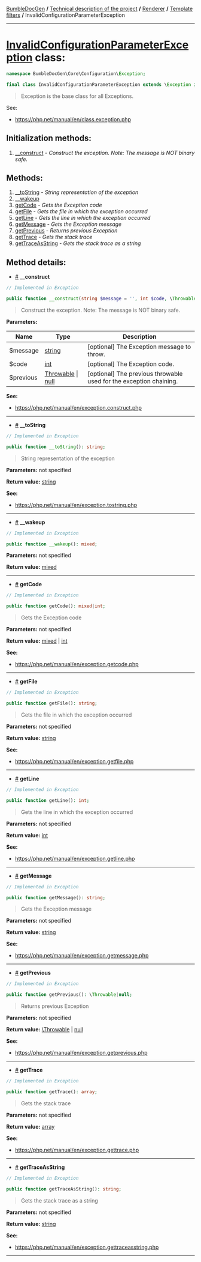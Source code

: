 <!-- {% raw %} -->
<embed> <a href="/docs/readme.md">BumbleDocGen</a> <b>/</b> <a href="/docs/tech/readme.md">Technical description of the project</a> <b>/</b> <a href="/docs/tech/3.renderer/readme.md">Renderer</a> <b>/</b> <a href="/docs/tech/3.renderer/twigCustomFilters.md">Template filters</a> <b>/</b> InvalidConfigurationParameterException<hr> </embed>

<h1>
    <a href="https://github.com/bumble-tech/bumble-doc-gen/blob/master/src/Core/Configuration/Exception/InvalidConfigurationParameterException.php#L7">InvalidConfigurationParameterException</a> class:
</h1>





```php
namespace BumbleDocGen\Core\Configuration\Exception;

final class InvalidConfigurationParameterException extends \Exception implements \Throwable, \Stringable
```

<blockquote>Exception is the base class for
all Exceptions.</blockquote>

See:
<ul>
    <li>
        <a href="https://php.net/manual/en/class.exception.php">https://php.net/manual/en/class.exception.php</a>    </li>
</ul>






<h2>Initialization methods:</h2>

<ol>
<li>
    <a href="#m-construct">__construct</a>
    - <i>Construct the exception. Note: The message is NOT binary safe.</i></li>
</ol>

<h2>Methods:</h2>

<ol>
<li>
    <a href="#m-tostring">__toString</a>
    - <i>String representation of the exception</i></li>
<li>
    <a href="#m-wakeup">__wakeup</a>
    </li>
<li>
    <a href="#mgetcode">getCode</a>
    - <i>Gets the Exception code</i></li>
<li>
    <a href="#mgetfile">getFile</a>
    - <i>Gets the file in which the exception occurred</i></li>
<li>
    <a href="#mgetline">getLine</a>
    - <i>Gets the line in which the exception occurred</i></li>
<li>
    <a href="#mgetmessage">getMessage</a>
    - <i>Gets the Exception message</i></li>
<li>
    <a href="#mgetprevious">getPrevious</a>
    - <i>Returns previous Exception</i></li>
<li>
    <a href="#mgettrace">getTrace</a>
    - <i>Gets the stack trace</i></li>
<li>
    <a href="#mgettraceasstring">getTraceAsString</a>
    - <i>Gets the stack trace as a string</i></li>
</ol>







<h2>Method details:</h2>

<div class='method_description-block'>

<ul>
<li><a name="m-construct" href="#m-construct">#</a>
 <b>__construct</b>
   </li>
</ul>

```php
// Implemented in Exception

public function __construct(string $message = '', int $code, \Throwable|null $previous = NULL);
```

<blockquote>Construct the exception. Note: The message is NOT binary safe.</blockquote>

<b>Parameters:</b>

<table>
    <thead>
    <tr>
        <th>Name</th>
        <th>Type</th>
        <th>Description</th>
    </tr>
    </thead>
    <tbody>
            <tr>
            <td>$message</td>
            <td><a href='https://www.php.net/manual/en/language.types.string.php'>string</a></td>
            <td>[optional] The Exception message to throw.</td>
        </tr>
            <tr>
            <td>$code</td>
            <td><a href='https://www.php.net/manual/en/language.types.integer.php'>int</a></td>
            <td>[optional] The Exception code.</td>
        </tr>
            <tr>
            <td>$previous</td>
            <td><a href='https://www.php.net/manual/en/class.throwable.php'>Throwable</a> | <a href='https://www.php.net/manual/en/language.types.null.php'>null</a></td>
            <td>[optional] The previous throwable used for the exception chaining.</td>
        </tr>
        </tbody>
</table>




<b>See:</b>
<ul>
    <li>
        <a href="https://php.net/manual/en/exception.construct.php">https://php.net/manual/en/exception.construct.php</a>    </li>
</ul>
</div>
<hr>
<div class='method_description-block'>

<ul>
<li><a name="m-tostring" href="#m-tostring">#</a>
 <b>__toString</b>
   </li>
</ul>

```php
// Implemented in Exception

public function __toString(): string;
```

<blockquote>String representation of the exception</blockquote>

<b>Parameters:</b> not specified

<b>Return value:</b> <a href='https://www.php.net/manual/en/language.types.string.php'>string</a>



<b>See:</b>
<ul>
    <li>
        <a href="https://php.net/manual/en/exception.tostring.php">https://php.net/manual/en/exception.tostring.php</a>    </li>
</ul>
</div>
<hr>
<div class='method_description-block'>

<ul>
<li><a name="m-wakeup" href="#m-wakeup">#</a>
 <b>__wakeup</b>
   </li>
</ul>

```php
// Implemented in Exception

public function __wakeup(): mixed;
```



<b>Parameters:</b> not specified

<b>Return value:</b> <a href='https://www.php.net/manual/en/language.types.mixed.php'>mixed</a>


</div>
<hr>
<div class='method_description-block'>

<ul>
<li><a name="mgetcode" href="#mgetcode">#</a>
 <b>getCode</b>
   </li>
</ul>

```php
// Implemented in Exception

public function getCode(): mixed|int;
```

<blockquote>Gets the Exception code</blockquote>

<b>Parameters:</b> not specified

<b>Return value:</b> <a href='https://www.php.net/manual/en/language.types.mixed.php'>mixed</a> | <a href='https://www.php.net/manual/en/language.types.integer.php'>int</a>



<b>See:</b>
<ul>
    <li>
        <a href="https://php.net/manual/en/exception.getcode.php">https://php.net/manual/en/exception.getcode.php</a>    </li>
</ul>
</div>
<hr>
<div class='method_description-block'>

<ul>
<li><a name="mgetfile" href="#mgetfile">#</a>
 <b>getFile</b>
   </li>
</ul>

```php
// Implemented in Exception

public function getFile(): string;
```

<blockquote>Gets the file in which the exception occurred</blockquote>

<b>Parameters:</b> not specified

<b>Return value:</b> <a href='https://www.php.net/manual/en/language.types.string.php'>string</a>



<b>See:</b>
<ul>
    <li>
        <a href="https://php.net/manual/en/exception.getfile.php">https://php.net/manual/en/exception.getfile.php</a>    </li>
</ul>
</div>
<hr>
<div class='method_description-block'>

<ul>
<li><a name="mgetline" href="#mgetline">#</a>
 <b>getLine</b>
   </li>
</ul>

```php
// Implemented in Exception

public function getLine(): int;
```

<blockquote>Gets the line in which the exception occurred</blockquote>

<b>Parameters:</b> not specified

<b>Return value:</b> <a href='https://www.php.net/manual/en/language.types.integer.php'>int</a>



<b>See:</b>
<ul>
    <li>
        <a href="https://php.net/manual/en/exception.getline.php">https://php.net/manual/en/exception.getline.php</a>    </li>
</ul>
</div>
<hr>
<div class='method_description-block'>

<ul>
<li><a name="mgetmessage" href="#mgetmessage">#</a>
 <b>getMessage</b>
   </li>
</ul>

```php
// Implemented in Exception

public function getMessage(): string;
```

<blockquote>Gets the Exception message</blockquote>

<b>Parameters:</b> not specified

<b>Return value:</b> <a href='https://www.php.net/manual/en/language.types.string.php'>string</a>



<b>See:</b>
<ul>
    <li>
        <a href="https://php.net/manual/en/exception.getmessage.php">https://php.net/manual/en/exception.getmessage.php</a>    </li>
</ul>
</div>
<hr>
<div class='method_description-block'>

<ul>
<li><a name="mgetprevious" href="#mgetprevious">#</a>
 <b>getPrevious</b>
   </li>
</ul>

```php
// Implemented in Exception

public function getPrevious(): \Throwable|null;
```

<blockquote>Returns previous Exception</blockquote>

<b>Parameters:</b> not specified

<b>Return value:</b> <a href='https://www.php.net/manual/en/class.throwable.php'>\Throwable</a> | <a href='https://www.php.net/manual/en/language.types.null.php'>null</a>



<b>See:</b>
<ul>
    <li>
        <a href="https://php.net/manual/en/exception.getprevious.php">https://php.net/manual/en/exception.getprevious.php</a>    </li>
</ul>
</div>
<hr>
<div class='method_description-block'>

<ul>
<li><a name="mgettrace" href="#mgettrace">#</a>
 <b>getTrace</b>
   </li>
</ul>

```php
// Implemented in Exception

public function getTrace(): array;
```

<blockquote>Gets the stack trace</blockquote>

<b>Parameters:</b> not specified

<b>Return value:</b> <a href='https://www.php.net/manual/en/language.types.array.php'>array</a>



<b>See:</b>
<ul>
    <li>
        <a href="https://php.net/manual/en/exception.gettrace.php">https://php.net/manual/en/exception.gettrace.php</a>    </li>
</ul>
</div>
<hr>
<div class='method_description-block'>

<ul>
<li><a name="mgettraceasstring" href="#mgettraceasstring">#</a>
 <b>getTraceAsString</b>
   </li>
</ul>

```php
// Implemented in Exception

public function getTraceAsString(): string;
```

<blockquote>Gets the stack trace as a string</blockquote>

<b>Parameters:</b> not specified

<b>Return value:</b> <a href='https://www.php.net/manual/en/language.types.string.php'>string</a>



<b>See:</b>
<ul>
    <li>
        <a href="https://php.net/manual/en/exception.gettraceasstring.php">https://php.net/manual/en/exception.gettraceasstring.php</a>    </li>
</ul>
</div>
<hr>

<!-- {% endraw %} -->